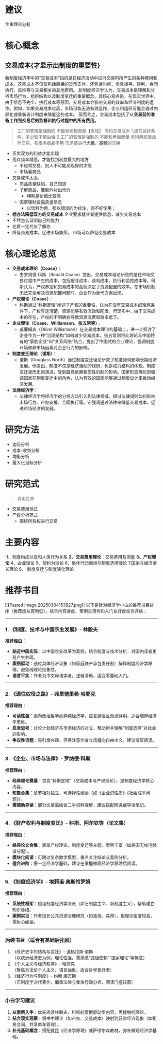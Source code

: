 ```table-of-contents
```
# 建议
注重理论分析
# 核心概念
## 交易成本{才显示出制度的重要性}
新制度经济学中的“交易成本”指的是在经济活动中进行交易时所产生的各种费用和成本。这些成本不仅仅包括直接的货币支付，还包括时间、信息搜寻、谈判、合同执行、监控等与交易相关的其他费用。
新制度经济学认为，交易成本是理解和分析市场行为、组织结构以及制度变迁的重要概念。其核心观点是，在现实世界中，由于信息不完全、执行成本等原因，交易成本会影响交易的效率和经济制度的运作。例如，如果交易成本过高，市场可能无法有效运作，企业和组织可能会通过内部化或重新设计制度来降低这些成本。
简而言之，交易成本包括了从**交易前的准备工作到交易后的监督和执行过程中的所有费用。**
>工厂的管理是强制的
	不能和老板商量【省钱】
简约交易成本
1.提前谈好条件，多少钱不能后悔
2.工厂的管理是强制的
	不能和老板商量
觉得麻烦就放弃交易，有很多商品不用
市场要进行**大量、高频**的交换
- 买卖双方的利益才能实现
- 高欢频率越高，才能找到利益最大的地方
	- 不经常交易，别人不可能发现你的才能
	- 市场看商品
- 交易成本太高，
	- 商品质量缺陷，自己知道
	- 了解商品，要额外付出代价
		- 特别是价值比较高
	- 国家强制披露质量信息
		- 以饮料为例，都以错误的为标注，则不好使用；
- **想办法降低双方的交易成本**
企业要求就业者提供信息，减少交易成本
- 不然怎么证明自己的能力
- 花费一定代价了解你
- 降低交易成本，促进市场繁荣。
市场可以降低交易成本
# 核心理论总览
- **交易成本理论（Coase）**：
    - 由罗纳德·科斯（Ronald Coase）提出，交易成本理论研究的是在市场交易过程中产生的成本，包括搜寻成本、谈判成本、执行和监控成本等。科斯认为，产权界定和交易成本的高低决定了资源配置的效率。在市场机制无法完全解决资源配置问题时，企业作为替代方案出现。
- **产权理论（Coase）**：
    - 科斯通过“科斯定理”阐述了产权的重要性，认为在没有交易成本的理想条件下，产权界定清楚，资源能够有效流动和配置。但现实中，由于交易成本的存在，产权的不明确会导致资源浪费和效率低下。
- **企业理论（Coase、Williamson、张五常等）**：
    - 威廉姆森（Oliver Williamson）在交易成本理论的基础上，进一步探讨了企业作为一种“治理结构”如何减少交易成本。张五常则将此理论与中国特有的“家族企业”和“关系网络”结合，提出了中国式的企业理论，强调制度环境和非市场因素对企业行为的影响。
- **制度变迁理论（诺斯）**：
    - 诺斯（Douglass North）通过制度变迁理论研究了制度如何影响长期经济发展。他提出，制度不仅是经济活动的规则，也是权力结构的体现，制度变迁是历史的演进，受到路径依赖和惯性机制的影响。国家形态理论则强调国家在制度变迁中的角色，认为有效的国家能够通过制度设计来推动经济发展。
- **法律经济学**：
    - 法律经济学将经济学的分析方法引入到法律领域，探讨法律规则如何影响市场行为、产权安排、合同执行等。它强调通过法律来降低交易成本，促进市场经济的发展。
# 研究方法
- 边际分析
- 成本-收益分析
- 均衡分析
- 最大化目标分析
# 研究范式
>真实世界
- 交易费用范式
- 产权分析范式
	-  围绕所有权进行交易
# 主要内容
·1、制度构成以及和人类行为关系
**2、交易费用理论**：交易费用及测量
**3、产权理论**
4、企业理论
5、契约为理论
6、集体行动困境与制度选择理论
7.国家与经济增长理论
8、 制度变迁与制度演化理论
# 推荐书目
![[Pasted image 20250304153827.png]]
以下是针对经济学小白的推荐书目排序（推荐度从高到低），结合内容难度、案例实用性和入门友好度综合评估：

---
### **1. 《制度、技术与中国农业发展》- 林毅夫**  
**推荐理由**：  
- **贴近中国实际**：以中国农业改革为案例，结合制度与技术分析，对国内读者更易产生共鸣。  
- **案例驱动**：通过具体经济现象（如家庭联产承包责任制）解释制度经济学原理，避免纯理论抽象性。  
- **语言平实**：作者为中文母语学者，逻辑清晰，适合零基础入门。
---
### **2. 《通往奴役之路》- 弗里德里希·哈耶克**  
**推荐理由**：  
- **可读性强**：偏向政治哲学而非纯经济学，语言通俗且观点鲜明，适合培养经济学思维。  
- **启发思考**：讨论计划经济与市场经济的对立，帮助新手理解“制度选择”对社会的影响。  
- **争议性话题**：易引发兴趣，但需注意作者立场偏向自由主义，建议辩证阅读。
---
### **3. 《企业、市场与法律》- 罗纳德·科斯**  
**推荐理由**：  
- **经典理论奠基**：包含“科斯定理”（交易成本与产权理论），是制度经济学核心内容。  
- **短篇合集**：章节相对独立，可选择性阅读（如《企业的性质》《社会成本问题》）。  
- **需辅助导读**：部分文章需结合二手资料理解，建议搭配网课或导读笔记。
---
### **4. 《财产权利与制度变迁》- 科斯、阿尔钦等（论文集）**  
**推荐理由**：  
- **经典论文合集**：涵盖产权理论、制度变迁等主题，案例丰富（如美国无线电频谱分配）。  
- **模块化阅读**：可跳过复杂数学模型，重点关注结论与案例分析。  
- **适合进阶**：需一定经济学基础，建议在掌握微观经济学原理后阅读。
---
### **5. 《制度经济学》- 埃莉诺·奥斯特罗姆**  
**推荐理由**：  
- **系统性框架**：梳理制度经济学流派（如旧制度主义、新制度主义），帮助建立知识脉络。  
- **案例实证**：作者擅长公共资源治理研究（如渔场、森林），但理论密度较高，需耐心阅读。
---
### **后续书目（适合有基础后拓展）**  
1. 《经济史中的结构与变迁》- 道格拉斯·诺斯  
（以欧洲经济史为例，理论性强，需熟悉“路径依赖”“国家理论”等概念）  
1. 《个人主义与经济秩序》- 哈耶克  
（聚焦方法论个人主义，语言抽象，适合哲学爱好者）  
1. 《经济行为与制度》- 约翰·康芒斯  
（旧制度学派代表作，偏重法律与集体行动分析，阅读门槛较高）
---
### **小白学习建议**  
1. **从案例入手**：优先阅读林毅夫、科斯的案例驱动型内容，再接触纯理论。  
2. **结合现实观察**：将书中理论（如产权、交易成本）映射到日常经济现象（如租房合同、共享单车管理）。  
3. **补充基础概念**：搭配曼昆《经济学原理》或萨缪尔森教材，弥补微观经济学基础。